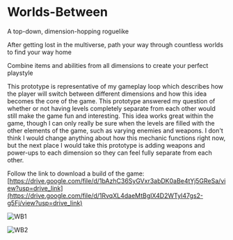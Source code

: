 # Worlds-Between
A top-down, dimension-hopping roguelike


After getting lost in the multiverse, path your way through countless worlds to find your way home

Combine items and abilities from all dimensions to create your perfect playstyle

This prototype is representative of my gameplay loop which describes how the player will switch between different dimensions and how this idea becomes the core of the game.  This prototype answered my question of whether or not having levels completely separate from each other would still make the game fun and interesting. This idea works great within the game, though I can only really be sure when the levels are filled with the other elements of the game, such as varying enemies and weapons. I don't think I would change anything about how this mechanic functions right now, but the next place I would take this prototype is adding weapons and power-ups to each dimension so they can feel fully separate from each other.


Follow the link to download a build of the game: [https://drive.google.com/file/d/1bAzhC36SyGVxr3abDK0aBe4tYj5GReSa/view?usp=drive_link](https://drive.google.com/file/d/1RvqXL4daeMtBgIX4D2WTyI47gs2-g5Fj/view?usp=drive_link)



![WB1](https://github.com/user-attachments/assets/47694c3b-00d8-49d9-9a77-20de53139832)

![WB2](https://github.com/user-attachments/assets/c9bc7f76-3e76-4aaf-a8cc-63d71f4b8bf1)
